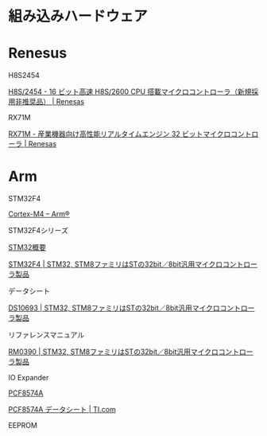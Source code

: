 # 組み込みハードウェア

# Renesus

H8S2454

[H8S/2454 - 16 ビット高速 H8S/2600 CPU 搭載マイクロコントローラ（新規採用非推奨品） | Renesas](https://www.renesas.com/jp/ja/products/microcontrollers-microprocessors/other-mcus-mpus/h8s-family-mcus/h8s2454-microcontrollers-16-bit-high-speed-h8s2600-cpu-non-promotion#overview)

RX71M

[RX71M - 産業機器向け高性能リアルタイムエンジン 32 ビットマイクロコントローラ | Renesas](https://www.renesas.com/jp/ja/products/microcontrollers-microprocessors/rx-32-bit-performance-efficiency-mcus/rx71m-high-performance-real-time-engine-32-bit-microcontrollers-industrial-equipment)

# Arm

STM32F4

[Cortex-M4 – Arm®](https://www.arm.com/ja/products/silicon-ip-cpu/cortex-m/cortex-m4)

STM32F4シリーズ

[STM32概要](https://www.stmcu.jp/stm32family/?utm_source=google&utm_medium=text&utm_campaign=2022aug_JP101&gclid=Cj0KCQjw_r6hBhDdARIsAMIDhV9s4iRuIi05f3B5lFxtTMG9t4oLJKmYu6mjhm8Eob3vEWyLdaPHRXsaAu6CEALw_wcB)

[STM32F4 | STM32, STM8ファミリはSTの32bit／8bit汎用マイクロコントローラ製品](https://www.stmcu.jp/stm32/stm32f4/)

データシート

[DS10693 | STM32, STM8ファミリはSTの32bit／8bit汎用マイクロコントローラ製品](https://www.stmcu.jp/design/document/datasheet/51519/)

リファレンスマニュアル

[RM0390 | STM32, STM8ファミリはSTの32bit／8bit汎用マイクロコントローラ製品](https://www.stmcu.jp/design/document/reference_manual/51547/)

IO Expander

[PCF8574A](https://www.ti.com/product/ja-jp/PCF8574A?utm_source=google&utm_medium=cpc&utm_campaign=asc-int-null-prodfolderdynamic-cpc-pf-google-jp_int&utm_content=prodfolddynamic&ds_k=DYNAMIC+SEARCH+ADS&DCM=yes&gclid=Cj0KCQjwla-hBhD7ARIsAM9tQKshIiaAvnj1sP79fuJYwMoBNXmEE7_EZmjKyZQ4Xw2CRJS3Hz1M-rAaAl-HEALw_wcB&gclsrc=aw.ds)

[PCF8574A データシート | TI.com](https://www.ti.com/document-viewer/ja-jp/PCF8574A/datasheet/GUID-C391BBD8-DEB2-40B8-8DBC-CADBAEF44B97#TITLE-SCPS069SCPS0691503)

EEPROM

[](https://www.mouser.jp/datasheet/2/268/20005286A-2892266.pdf)